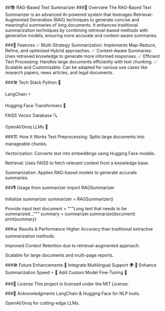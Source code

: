 ##📚 RAG-Based Text Summarizer
###🚀 Overview
The RAG-Based Text Summarizer is an advanced AI-powered system that leverages Retrieval-Augmented Generation (RAG) techniques to generate concise and meaningful summaries of long documents. It enhances traditional summarization techniques by combining retrieval-based methods with generative models, ensuring more accurate and context-aware summaries.

###🎯 Features
✅ Multi-Strategy Summarization: Implements Map-Reduce, Refine, and optimized Hybrid approaches. ✅ Context-Aware Summaries: Uses retrieved knowledge to generate more informed responses. ✅ Efficient Text Processing: Handles large documents efficiently with text chunking. ✅ Scalable and Customizable: Can be adapted for various use cases like research papers, news articles, and legal documents.

###🛠️ Tech Stack
Python 🐍

LangChain ⚡

Hugging Face Transformers 🤗

FAISS Vector Database 🔍

OpenAI/Groq LLMs 🧠

###🏗️ How It Works
Text Preprocessing: Splits large documents into manageable chunks.

Vectorization: Converts text into embeddings using Hugging Face models.

Retrieval: Uses FAISS to fetch relevant context from a knowledge base.

Summarization: Applies RAG-based models to generate accurate summaries.

###🎙️ Usage
from summarizer import RAGSummarizer

Initialize summarizer
summarizer = RAGSummarizer()

Provide input text
document = """Long text that needs to be summarized...""" summary = summarizer.summarize(document) print(summary)

###📊 Results & Performance
Higher Accuracy than traditional extractive summarization methods.

Improved Context Retention due to retrieval-augmented approach.

Scalable for large documents and multi-page reports.

###🛠️ Future Enhancements
🔹 Integrate Multilingual Support 🌍 🔹 Enhance Summarization Speed ⚡ 🔹 Add Custom Model Fine-Tuning 🎯

###📜 License
This project is licensed under the MIT License.

###🌟 Acknowledgments
LangChain & Hugging Face for NLP tools.

OpenAI/Groq for cutting-edge LLMs.
